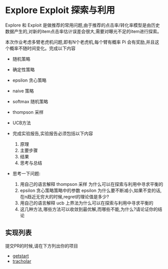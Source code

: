 # Explore Exploit 探索与利用

Explore 和 Exploit 是做推荐的常用问题,由于推荐的点击率/转化率模型是由历史数据产生的,对新的item点击率估计误差会很大,需要对曝光不足的item进行探索。

本次作业考虑多臂老虎机问题,即有N个老虎机,每个臂有概率 Pi 会有奖励,并且这个概率不随时间变化。完成以下内容

- 随机策略
- 确定性策略
- epsilon 贪心策略
- naive 策略
- softmax 随机策略
- thompson 采样
- UCB方法

- 完成实验报告,实验报告必须包括以下内容
    1. 原理
    2. 主要步骤
    3. 结果
    4. 思考与总结
- 思考一下问题:
    1. 用自己的语言解释 thompson 采样 为什么可以在探索与利用中寻求平衡的
    2. epsilon 贪心策略策略中的参数 epsilon 为什么要不断减小,如果不变的话,在n趋近无穷大的时候,regret的理论值是多少?
    3. 用自己的语言解释 ucb 上界法为什么可以在探索与利用中寻求平衡的
    4. 这几种方法,哪些方法可以收敛到最优解,而哪些不能,为什么?请论证你的结论



## 实现列表
提交PR的时候,请在下方列出你的项目

- [getstart](getstart/)
- [tracholar](tracholar/)

